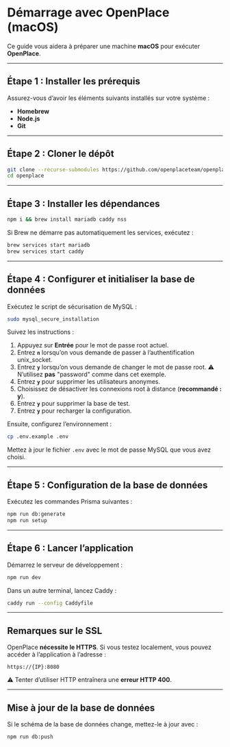# Démarrage avec OpenPlace (macOS)

Ce guide vous aidera à préparer une machine **macOS** pour exécuter **OpenPlace**.

---

## Étape 1 : Installer les prérequis
Assurez-vous d’avoir les éléments suivants installés sur votre système :
- **Homebrew**
- **Node.js**
- **Git**

---

## Étape 2 : Cloner le dépôt
```bash
git clone --recurse-submodules https://github.com/openplaceteam/openplace
cd openplace
````

---

## Étape 3 : Installer les dépendances

```bash
npm i && brew install mariadb caddy nss
```

Si Brew ne démarre pas automatiquement les services, exécutez :

```bash
brew services start mariadb
brew services start caddy
```

---

## Étape 4 : Configurer et initialiser la base de données

Exécutez le script de sécurisation de MySQL :

```bash
sudo mysql_secure_installation
```

Suivez les instructions :

1. Appuyez sur **Entrée** pour le mot de passe root actuel.
2. Entrez **`n`** lorsqu’on vous demande de passer à l’authentification unix_socket.
3. Entrez **`y`** lorsqu’on vous demande de changer le mot de passe root.
   ⚠️ N’utilisez **pas** "password" comme dans cet exemple.
4. Entrez **`y`** pour supprimer les utilisateurs anonymes.
5. Choisissez de désactiver les connexions root à distance (**recommandé : y**).
6. Entrez **`y`** pour supprimer la base de test.
7. Entrez **`y`** pour recharger la configuration.

Ensuite, configurez l’environnement :

```bash
cp .env.example .env
```

Mettez à jour le fichier `.env` avec le mot de passe MySQL que vous avez choisi.

---

## Étape 5 : Configuration de la base de données

Exécutez les commandes Prisma suivantes :

```bash
npm run db:generate
npm run setup
```

---

## Étape 6 : Lancer l’application

Démarrez le serveur de développement :

```bash
npm run dev
```

Dans un autre terminal, lancez Caddy :

```bash
caddy run --config Caddyfile
```

---

## Remarques sur le SSL

OpenPlace **nécessite le HTTPS**.
Si vous testez localement, vous pouvez accéder à l’application à l’adresse :

```
https://{IP}:8080
```

⚠️ Tenter d’utiliser HTTP entraînera une **erreur HTTP 400**.

---

## Mise à jour de la base de données

Si le schéma de la base de données change, mettez-le à jour avec :

```bash
npm run db:push
```
